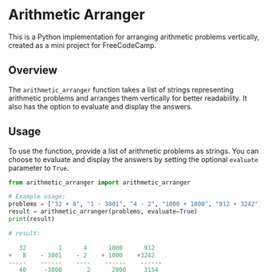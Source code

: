 # Arithmetic Arranger

This is a Python implementation for arranging arithmetic problems vertically, created as a mini project for FreeCodeCamp.

## Overview

The `arithmetic_arranger` function takes a list of strings representing arithmetic problems and arranges them vertically for better readability. It also has the option to evaluate and display the answers.

## Usage

To use the function, provide a list of arithmetic problems as strings. You can choose to evaluate and display the answers by setting the optional `evaluate` parameter to `True`.

```python
from arithmetic_arranger import arithmetic_arranger

# Example usage:
problems = ["32 + 8", "1 - 3801", "4 - 2", "1000 + 1000", "912 + 3242"]
result = arithmetic_arranger(problems, evaluate=True)
print(result)

# result:

   32         1      4      1000      912
+   8    - 3801    - 2    + 1000    +3242
-----    ------    ----    ------    ------
   40     -3800       2      2000     3154
